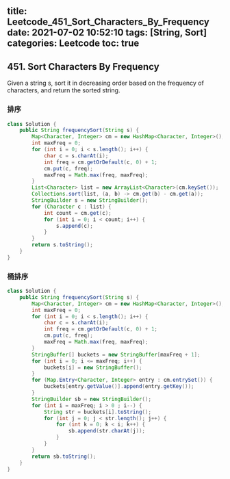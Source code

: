 title: Leetcode_451_Sort_Characters_By_Frequency
date: 2021-07-02 10:52:10
tags: [String, Sort]
categories: Leetcode
toc: true
---
## 451. Sort Characters By Frequency

Given a string s, sort it in decreasing order based on the frequency of characters, and return the sorted string.

### 排序
```java
class Solution {
    public String frequencySort(String s) {
        Map<Character, Integer> cm = new HashMap<Character, Integer>();
        int maxFreq = 0;
        for (int i = 0; i < s.length(); i++) {
            char c = s.charAt(i);
            int freq = cm.getOrDefault(c, 0) + 1;
            cm.put(c, freq);
            maxFreq = Math.max(freq, maxFreq);
        }
        List<Character> list = new ArrayList<Character>(cm.keySet());
        Collections.sort(list, (a, b) -> cm.get(b) - cm.get(a));
        StringBuilder s = new StringBuilder();
        for (Character c : list) {
            int count = cm.get(c);
            for (int i = 0; i < count; i++) {
                s.append(c);
            }
        }
        return s.toString();
    }
}
``` 

### 桶排序

```java
class Solution {
    public String frequencySort(String s) {
        Map<Character, Integer> cm = new HashMap<Character, Integer>();
        int maxFreq = 0;
        for (int i = 0; i < s.length(); i++) {
            char c = s.charAt(i);
            int freq = cm.getOrDefault(c, 0) + 1;
            cm.put(c, freq);
            maxFreq = Math.max(freq, maxFreq);
        }
        StringBuffer[] buckets = new StringBuffer[maxFreq + 1];
        for (int i = 0; i <= maxFreq; i++) {
            buckets[i] = new StringBuffer();
        }
        for (Map.Entry<Character, Integer> entry : cm.entrySet()) {
            buckets[entry.getValue()].append(entry.getKey());
        }
        StringBuilder sb = new StringBuilder();
        for (int i = maxFreq; i > 0 ; i--) {
            String str = buckets[i].toString();
            for (int j = 0; j < str.length(); j++) {
                for (int k = 0; k < i; k++) {
                    sb.append(str.charAt(j));
                }
            }
        }
        return sb.toString();
    }
}
```